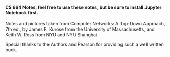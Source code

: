 #### CS 664 Notes, feel free to use these notes, but be sure to install Jupyter Notebook first. 

Notes and pictures taken from Computer Networks: A Top-Down Approach, 7th ed., by James F. Kurose from the University of Massachusetts, and Keith W. Ross from NYU and NYU Shanghai.

Special thanks to the Authors and Pearson for providing such a well written book.


 
